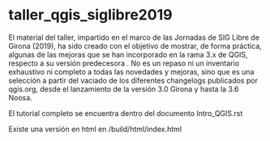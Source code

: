 # taller_qgis_siglibre2019

El material del taller, impartido en el marco de las Jornadas de SIG Libre de Girona (2019), ha sido creado con el objetivo de mostrar, de forma práctica, algunas de las mejoras que se han incorporado en la rama 3.x de QGIS, respecto a su versión predecesora . No es un repaso ni un inventario exhaustivo ni completo a todas las novedades y mejoras, sino que es una selección a partir del vaciado de los diferentes changelogs publicados por qgis.org, desde el lanzamiento de la versión 3.0 Girona y hasta la 3.6 Noosa.

El tutorial completo se encuentra dentro del documento Intro_QGIS.rst

Existe una versión en html en /build/html/index.html
